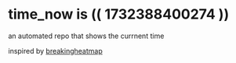 # time_now is (( 1732388400274 ))

an automated repo that shows the currnent time

inspired by [breakingheatmap](https://github.com/breakingheatmap/breakingheatmap)